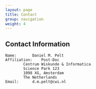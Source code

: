 ```yaml
---
layout: page
title: Contact
group: navigation
weight: 4
---
```


## Contact Information

    Name: 		Daniel M. Pelt
    Affiliation: 	Post-Doc
            Centrum Wiskunde & Informatica
            Science Park 123
            1098 XG, Amsterdam
            The Netherlands
    Email:		d.m.pelt@cwi.nl

